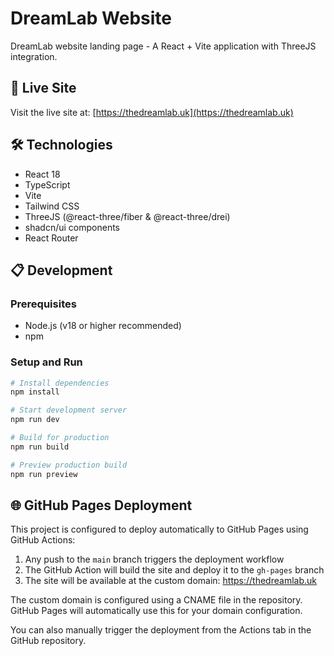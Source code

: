 # DreamLab Website

DreamLab website landing page - A React + Vite application with ThreeJS integration.

## 🚀 Live Site

Visit the live site at: [https://thedreamlab.uk](https://thedreamlab.uk)

## 🛠️ Technologies

- React 18
- TypeScript
- Vite
- Tailwind CSS
- ThreeJS (@react-three/fiber & @react-three/drei)
- shadcn/ui components
- React Router

## 📋 Development

### Prerequisites

- Node.js (v18 or higher recommended)
- npm

### Setup and Run

```bash
# Install dependencies
npm install

# Start development server
npm run dev

# Build for production
npm run build

# Preview production build
npm run preview
```

## 🌐 GitHub Pages Deployment

This project is configured to deploy automatically to GitHub Pages using GitHub Actions:

1. Any push to the `main` branch triggers the deployment workflow
2. The GitHub Action will build the site and deploy it to the `gh-pages` branch
3. The site will be available at the custom domain: https://thedreamlab.uk

The custom domain is configured using a CNAME file in the repository. GitHub Pages will automatically use this for your domain configuration.

You can also manually trigger the deployment from the Actions tab in the GitHub repository.